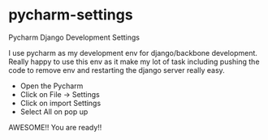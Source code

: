 # pycharm-settings
Pycharm Django Development Settings

I use pycharm as my development env for django/backbone development. Really happy to use this env
as it make my lot of task including pushing the code to remove env and restarting the django server really easy.

<ul>
        <li> Open the Pycharm </li>
        <li> Click on File -> Settings </li>
        <li> Click on import Settings </li>
        <li> Select All on pop up </li>
</ul>


AWESOME!! You are ready!!

